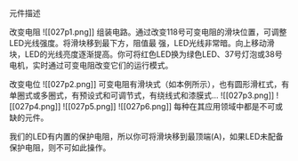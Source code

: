 元件描述

改变电阻
![[027p1.png]]
组装电路。通过改变118号可变电阻的滑块位置，可调整LED光线强度。将滑块移到最下方，阻值最
强，LED光线非常暗。向上移动滑块，LED的光线亮度逐渐提高。你可将红色LED换为绿色LED、37号灯泡或38号电机，实时通过可变电阻改变它们的运行模式。

改变电位
![[027p2.png]]
可变电阻有滑块式（如本例所示），也有圆形滑杠式，有单圈式或多圈式，有预设式和可调节式，有绕线式和漆膜式...
![[027p3.png]]
![[027p4.png]]
![[027p5.png]]
![[027p6.png]]
每种在其应用领域中都是不可或缺的元件。

我们的LED有内置的保护电阻，所以你可将滑块移到最顶端(A)，如果LED未配备保护电阻，则不可如此操作。
